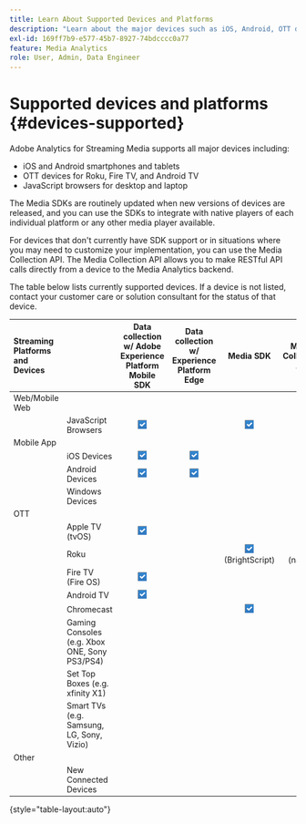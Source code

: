 ```yaml
---
title: Learn About Supported Devices and Platforms
description: "Learn about the major devices such as iOS, Android, OTT devices, and JavaScript browsers that Adobe Analytics for Streaming Media supports."
exl-id: 169ff7b9-e577-45b7-8927-74bdcccc0a77
feature: Media Analytics
role: User, Admin, Data Engineer
---
```

# Supported devices and platforms {#devices-supported}

Adobe Analytics for Streaming Media supports all major devices including:

* iOS and Android smartphones and tablets
* OTT devices for Roku, Fire TV, and Android TV
* JavaScript browsers for desktop and laptop

The Media SDKs are routinely updated when new versions of devices are released, and you can use the SDKs to integrate with native players of each individual platform or any other media player available.

For devices that don't currently have SDK support or in situations where you may need to customize your implementation, you can use the Media Collection API. The Media Collection API allows you to make RESTful API calls directly from a device to the Media Analytics backend.

The table below lists currently supported devices. If a device is not listed, contact your customer care or solution consultant for the status of that device.

| Streaming Platforms and Devices | | Data collection w/ Adobe Experience Platform Mobile SDK | Data collection w/ Experience Platform Edge |Media SDK | Media Collection API |
|:---|:---|:---:|:---:|:---:|:---:|
| Web/Mobile Web | | | | |
| | JavaScript Browsers | ![Supported](/help/assets/icon-blue-check.png) | | ![Supported](/help/assets/icon-blue-check.png) | ![Supported](/help/assets/icon-blue-check.png) |
| Mobile App | | | | |
| | iOS Devices | ![Supported](/help/assets/icon-blue-check.png) | ![Supported](/help/assets/icon-blue-check.png) | | ![Supported](/help/assets/icon-blue-check.png) | |
| | Android Devices | ![Supported](/help/assets/icon-blue-check.png) | ![Supported](/help/assets/icon-blue-check.png) | | ![Supported](/help/assets/icon-blue-check.png) |
| | Windows Devices | | | | ![Supported](/help/assets/icon-blue-check.png) |
| OTT | | | | | |
| | Apple TV  (tvOS) | ![Supported](/help/assets/icon-blue-check.png) | |  | ![Supported](/help/assets/icon-blue-check.png) |
| | Roku | | | ![Supported](/help/assets/icon-blue-check.png)<br>(BrightScript) | ![Supported](/help/assets/icon-blue-check.png)<br>(native) |
| | Fire TV (Fire OS) | ![Supported](/help/assets/icon-blue-check.png) | | | ![Supported](/help/assets/icon-blue-check.png) |
| | Android TV | ![Supported](/help/assets/icon-blue-check.png) | | | ![Supported](/help/assets/icon-blue-check.png) |
| | Chromecast | | | ![Supported](/help/assets/icon-blue-check.png) | ![Supported](/help/assets/icon-blue-check.png) |
| | Gaming Consoles (e.g. Xbox ONE, Sony PS3/PS4) | | | | ![Supported](/help/assets/icon-blue-check.png)          |
| | Set Top Boxes (e.g. xfinity X1) | | | | ![Supported](/help/assets/icon-blue-check.png) |
| | Smart TVs (e.g. Samsung, LG, Sony, Vizio) | | | | ![Supported](/help/assets/icon-blue-check.png) |
| Other | | | | | |
| | New Connected Devices | | | | ![Supported](/help/assets/icon-blue-check.png) |

{style="table-layout:auto"}
